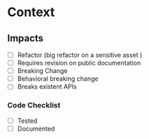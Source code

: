 # Context

<!--- Why is this change required? What problem does it solve? -->

## Impacts

<!-- What are the consequences of the your changes and possible implications in clients -->

* [ ] Refactor (big refactor on a sensitive asset )
* [ ] Requires revision on public documentation
* [ ] Breaking Change
* [ ] Behavioral breaking change
* [ ] Breaks existent APIs

### Code Checklist

* [ ] Tested
* [ ] Documented
